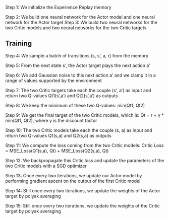 Step 1: We initialize the Experience Replay memory

Step 2: We build one neural network for the Actor model and one neural network for the Actor target
Step 3: We build two neural networks for the two Critic models and two neural networks for the two Critic targets
## Training 

Step 4: We sample a batch of transitions (s, s’, a, r) from the memory

Step 5: From the next state s’, the Actor target plays the next action a’

Step 6: We add Gaussian noise to this next action a’ and we clamp it in a range of values supported by the environment

Step 7: The two Critic targets take each the couple (s’, a’) as input and return two Q-values Qt1(s’,a’) and Qt2(s’,a’) as outputs

Step 8: We keep the minimum of these two Q-values: min(Qt1, Qt2)

Step 9: We get the final target of the two Critic models, which is: Qt = r + γ * min(Qt1, Qt2), where γ is the discount factor

Step 10: The two Critic models take each the couple (s, a) as input and return two Q-values Q1(s,a) and Q2(s,a) as outputs

Step 11: We compute the loss coming from the two Critic models: Critic Loss = MSE_Loss(Q1(s,a), Qt) + MSE_Loss(Q2(s,a), Qt)

Step 12: We backpropagate this Critic loss and update the parameters of the two Critic models with a SGD optimizer

Step 13: Once every two iterations, we update our Actor model by performing gradient ascent on the output of the first Critic model

Step 14: Still once every two iterations, we update the weights of the Actor target by polyak averaging

Step 15: Still once every two iterations, we update the weights of the Critic target by polyak averaging

 
